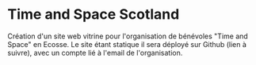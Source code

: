 # Time and Space Scotland

Création d'un site web vitrine pour l'organisation de bénévoles "Time and Space" en Ecosse.
Le site étant statique il sera déployé sur Github (lien à suivre), avec un compte lié à l'email de l'organisation.
